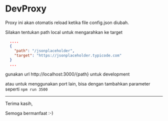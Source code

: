 # DevProxy

Proxy ini akan otomatis reload ketika file config.json diubah.

Silakan tentukan path local untuk mengarahkan ke target

```json
  ....
  {
    "path": "/jsonplaceholder",
    "target": "https://jsonplaceholder.typicode.com"
  }
  ...
```

gunakan url http://localhost:3000/{path} untuk development

atau untuk menggunakan port lain, bisa dengan tambahkan parameter seperti `npm run 3500`

---

Terima kasih,

Semoga bermanfaat :-)
